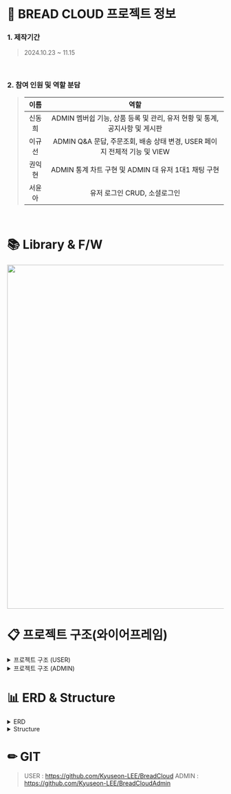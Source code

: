# 🍞 BREAD CLOUD 프로젝트 정보

### 1. 제작기간

> 2024.10.23 ~ 11.15
<br>

### 2. 참여 인원 및 역할 분담

> |                    이름                    | 역할   |
> | :----------------------------------------: | :---------: |
> |   신동희   | ADMIN 멤버쉽 기능, 상품 등록 및 관리, 유저 현황 및 통계, 공지사항 및 게시판 | 
> |   이규선   |  ADMIN Q&A 문답, 주문조회, 배송 상태 변경, USER 페이지 전체적 기능 및 VIEW   |
> |   권익현   |   ADMIN 통계 차트 구현 및 ADMIN 대 유저 1대1 채팅 구현   |
> |   서윤아   |   유저 로그인 CRUD, 소셜로그인   

<br />

# 📚 Library & F/W
<img src="https://github.com/user-attachments/assets/e91e02bd-951f-40dc-924a-ab4f6b252293" width="800px"/>


# 📋 프로젝트 구조(와이어프레임)

<details>
<summary>프로젝트 구조 (USER)</summary>
<div markdown="1" style="padding-left: 15px;">
  <table>
    <tr>
      <td>
        메인 홈
        <img src="https://github.com/user-attachments/assets/6a188b4b-502b-4a13-8508-f7c55c136fd4" width="500px"/>
      </td>
      <td>
        회원가입 및 로그인 페이지
        <img src="https://github.com/user-attachments/assets/4226d01c-9183-48c0-8b7b-58f0905c6481" width="500px"/>
      </td>
    </tr>
     <tr>
      <td>
        아이디&비밀번호 찾기 페이지
        <img src="https://github.com/user-attachments/assets/d3fbca35-3e4d-4af1-8485-87a44f39c6f6" width="500px"/>
      </td>
      <td>
        장바구니 시스템
        <img src="https://github.com/user-attachments/assets/c28ad1b6-fba6-4029-a5dc-6e7e72078e02" width="500px"/>
      </td>
    </tr>
    <tr>
      <td>
        결제 페이지
        <img src="https://github.com/user-attachments/assets/86df7839-a54b-4c23-8fd3-246c7531e703" width="500px"/>
      </td>
      <td>
        장바구니 및 위시리스트 렌더링
        <img src="https://github.com/user-attachments/assets/6d0efcb1-3fd5-486e-b950-1eee0bdc77f0" width="500px"/>
      </td>
    </tr>
     <tr>
      <td>
        리뷰 및 Q&A 작성
        <img src="https://github.com/user-attachments/assets/2a0cf969-a4d5-42c3-990f-4a052c87942c" width="500px"/>
      </td>
      <td>
        1대1 문의 및 채팅
        <img src="https://github.com/user-attachments/assets/a59de151-cd2b-486f-b132-cbf58161b414" width="500px"/>
      </td>
    </tr>
  </table>
</div>
</details>

<details>
<summary>프로젝트 구조 (ADMIN)</summary>
<div markdown="1" style="padding-left: 15px;">
  <table>
    <tr>
      <td>
        멤버쉽 관리
        <img src="https://github.com/user-attachments/assets/ac38b2ea-6f6c-453c-8403-95c4fb727a8d" width="500px"/>
      </td>
      <td>
        어드민 관리
        <img src="https://github.com/user-attachments/assets/4094d433-3b17-4da0-a35c-c82e0baee9e2" width="500px"/>
      </td>
    </tr>
     <tr>
      <td>
        유저 관리
        <img src="https://github.com/user-attachments/assets/20dba88f-0257-4daa-a8c6-6594b6bd1209" width="500px"/>
      </td>
      <td>
        상품 등록 & 관리
        <img src="https://github.com/user-attachments/assets/32932fd1-542b-42fa-9f47-e1f3e72fd06e" width="500px"/>
      </td>
    </tr>
    <tr>
      <td>
        매출 관리
        <img src="https://github.com/user-attachments/assets/d7a39419-d726-492a-a801-a63001bd97c0" width="500px"/>
      </td>
      <td>
        게시판 관리
        <img src="https://github.com/user-attachments/assets/34971406-a147-4f23-8f62-089c5729fe0e" width="500px"/>
      </td>
    </tr>
  </table>
</div>
</details>


# 📊 ERD & Structure

<details>
<summary>ERD</summary>
<div markdown="1" style="padding-left: 15px;">
<img src="https://github.com/user-attachments/assets/cb6db8ba-b2d8-4255-b81b-99627b28014e" width="800px"/>
</div>
</details>

<details>
<summary>Structure</summary>
<div markdown="1" style="padding-left: 15px;">
<img src="https://github.com/user-attachments/assets/1d3bbe39-c587-442e-b937-add392b9ec31" width="800px"/>  
</div>
</details>


# ✏ GIT
> USER : https://github.com/Kyuseon-LEE/BreadCloud
> ADMIN : https://github.com/Kyuseon-LEE/BreadCloudAdmin


